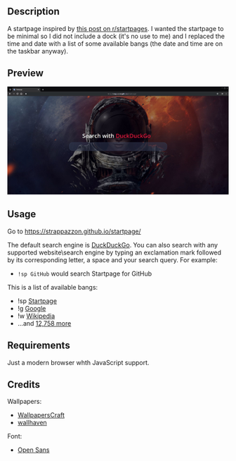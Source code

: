 ## Description

A startpage inspired by [this post on r/startpages](https://old.reddit.com/r/startpages/comments/9pwnwh/creation_my_first_try_at_a_personalized_start_page/). I wanted the startpage to be minimal so I did not include a dock (it's no use to me) and I replaced the time and date with a list of some available bangs (the date and time are on the taskbar anyway).

## Preview

![Startpage](images/preview.jpg)

## Usage

Go to <https://strappazzon.github.io/startpage/>

The default search engine is [DuckDuckGo](https://duckduckgo.com/). You can also search with any supported website\search engine by typing an exclamation mark followed by its corresponding letter, a space and your search query. For example:

- `!sp GitHub` would search Startpage for GitHub

This is a list of available bangs:

- !sp [Startpage](https://www.startpage.com/)
- !g [Google](https://www.google.com/)
- !w [Wikipedia](https://www.wikipedia.org/)
- ...and [12,758 more](https://duckduckgo.com/bang)

## Requirements

Just a modern browser whth JavaScript support.

## Credits

Wallpapers:

- [WallpapersCraft](https://wallpaperscraft.com/)
- [wallhaven](https://alpha.wallhaven.cc/)

Font:

- [Open Sans](https://fonts.google.com/specimen/Open+Sans)
